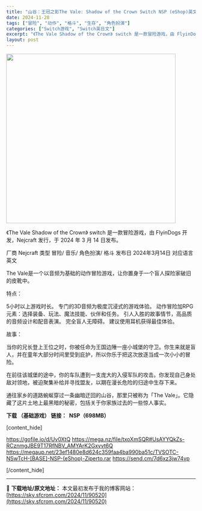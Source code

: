 ```yaml
---
title: "山谷：王冠之影The Vale: Shadow of the Crown Switch NSP (eShop)英文"
date: 2024-11-28
tags: ["冒险", "动作", "格斗", "生存", "角色扮演"]
categories: ["Switch游戏", "Switch英日文"]
excerpt: "《The Vale Shadow of the Crown》 switch 是一款冒险游戏，由 FlyinDogs 开发，Nejcraft 发行，于 2024 年 3 月 14 日发布。 厂商 Nejcraft 类型 冒险/ 音乐/ 角色扮演/ 格斗 发布日 2024年3月14日 对应语言 英文 T&hellip;"
layout: post
---
```


<img class="aligncenter size-full wp-image-90521" src="https://sky.sfcrom.com/wp-content/uploads/2024/11/2024112810192699.webp" alt="" width="450" height="450" />

《The Vale Shadow of the Crown》 switch 是一款冒险游戏，由 FlyinDogs 开发，Nejcraft 发行，于 2024 年 3 月 14 日发布。

厂商 Nejcraft
类型 冒险/ 音乐/ 角色扮演/ 格斗
发布日 2024年3月14日
对应语言 英文

The Vale是一个以音频为基础的动作冒险游戏，让你置身于一个盲人探险家破旧的皮靴中。

特点：

5小时以上游戏时长。
专门的3D音频为极度沉浸式的游戏体验。
动作冒险加RPG元素：选择装备、玩法、魔法技能、伙伴和任务。
引人入胜的故事情节，高品质的音频设计和配音表演。
完全盲人无障碍。
建议使用耳机获得最佳体验。

故事：

当你的兄长登上王位之时，你被任命为王国边陲一座小城堡的守卫。你生来就是盲人，并在童年大部分时间里受到庇护，所以你乐于把这次放逐当成一次小小的冒险。

在前往该城堡的途中，你的车队遭到一支庞大的入侵军队的攻击。你发现自己身处敌对领地，被迫聚集补给并寻找盟友，以期在漫长危险的归途中生存下来。

通往家乡的道路蜿蜒穿过一条幽暗迂回的山谷，那里只被称为「The Vale」。它隐藏了这片土地上最黑暗的秘密，包括关于你家族过去的一些惊人事实。

<strong>下载 （基础游戏） 链接：  NSP（698MB）</strong>

[content_hide]

https://gofile.io/d/Uv0XtQ
https://mega.nz/file/txoXmSQR#UsAYYQkZs-RCznmgJBE9T17RfNBV_AMYArK2Gxyvt6Q
https://megaup.net/23ef1480e8d624c359faa4ba990ba51c/TVSOTC-NSwTcH-[BASE]-NSP-(eShop)-Ziperto.rar
https://send.cm/7d6xz3jw74vp

[/content_hide]

---
📖 **下载地址/原文地址：** 本文最初发布于我的博客网站：[https://sky.sfcrom.com/2024/11/90520](https://sky.sfcrom.com/2024/11/90520)
